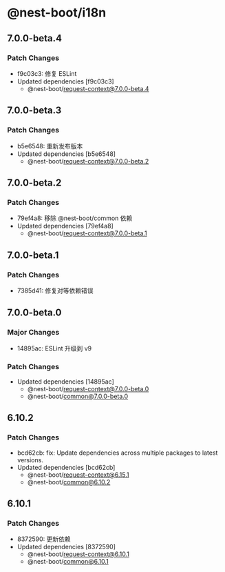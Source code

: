 # @nest-boot/i18n

## 7.0.0-beta.4

### Patch Changes

- f9c03c3: 修复 ESLint
- Updated dependencies [f9c03c3]
  - @nest-boot/request-context@7.0.0-beta.4

## 7.0.0-beta.3

### Patch Changes

- b5e6548: 重新发布版本
- Updated dependencies [b5e6548]
  - @nest-boot/request-context@7.0.0-beta.2

## 7.0.0-beta.2

### Patch Changes

- 79ef4a8: 移除 @nest-boot/common 依赖
- Updated dependencies [79ef4a8]
  - @nest-boot/request-context@7.0.0-beta.1

## 7.0.0-beta.1

### Patch Changes

- 7385d41: 修复对等依赖错误

## 7.0.0-beta.0

### Major Changes

- 14895ac: ESLint 升级到 v9

### Patch Changes

- Updated dependencies [14895ac]
  - @nest-boot/request-context@7.0.0-beta.0
  - @nest-boot/common@7.0.0-beta.0

## 6.10.2

### Patch Changes

- bcd62cb: fix: Update dependencies across multiple packages to latest versions.
- Updated dependencies [bcd62cb]
  - @nest-boot/request-context@6.15.1
  - @nest-boot/common@6.10.2

## 6.10.1

### Patch Changes

- 8372590: 更新依赖
- Updated dependencies [8372590]
  - @nest-boot/request-context@6.10.1
  - @nest-boot/common@6.10.1
